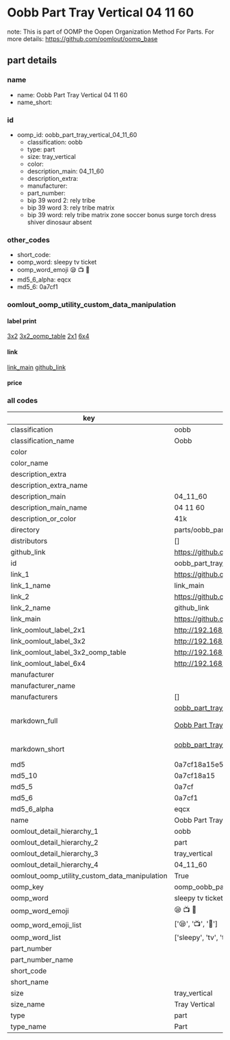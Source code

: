 # Oobb Part Tray Vertical 04 11 60  

note: This is part of OOMP the Oopen Organization Method For Parts. For more details: https://github.com/oomlout/oomp_base

##  part details





### name
* name: Oobb Part Tray Vertical 04 11 60
* name_short: 
### id
* oomp_id: oobb_part_tray_vertical_04_11_60
  * classification: oobb
  * type: part
  * size: tray_vertical
  * color: 
  * description_main: 04_11_60
  * description_extra: 
  * manufacturer: 
  * part_number: 
  * bip 39 word 2: rely tribe
  * bip 39 word 3: rely tribe matrix
  * bip 39 word: rely tribe matrix zone soccer bonus surge torch dress shiver dinosaur absent

### other_codes
* short_code: 
* oomp_word: sleepy tv ticket
* oomp_word_emoji :sleepy: :tv: :ticket:
* md5_6_alpha: eqcx
* md5_6: 0a7cf1






### oomlout_oomp_utility_custom_data_manipulation
#### label print
[3x2](http://192.168.1.245:1112/?label=oomp%20eqcx)
[3x2_oomp_table](http://192.168.1.107:1112/?label=oomp%20eqcx)
[2x1](http://192.168.1.242:1112/?label=oomp%20eqcx)
[6x4](http://192.168.1.55:1112/?label=oomp%20eqcx)    

#### link

[link_main](https://github.com/oomlout/oomlout_oomp_current_version_messy/tree/main/parts/oobb_part_tray_vertical_04_11_60) [github_link](https://github.com/oomlout/oomlout_oomp_part_src/tree/main/parts/oobb_part_tray_vertical_04_11_60)                             

#### price







### all codes 
| key | value |  
| --- | --- |  
| classification | oobb |  
| classification_name | Oobb |  
| color |  |  
| color_name |  |  
| description_extra |  |  
| description_extra_name |  |  
| description_main | 04_11_60 |  
| description_main_name | 04 11 60 |  
| description_or_color | 41k |  
| directory | parts/oobb_part_tray_vertical_04_11_60 |  
| distributors | [] |  
| github_link | https://github.com/oomlout/oomlout_oomp_part_src/tree/main/parts/oobb_part_tray_vertical_04_11_60 |  
| id | oobb_part_tray_vertical_04_11_60 |  
| link_1 | https://github.com/oomlout/oomlout_oomp_current_version_messy/tree/main/parts/oobb_part_tray_vertical_04_11_60 |  
| link_1_name | link_main |  
| link_2 | https://github.com/oomlout/oomlout_oomp_part_src/tree/main/parts/oobb_part_tray_vertical_04_11_60 |  
| link_2_name | github_link |  
| link_main | https://github.com/oomlout/oomlout_oomp_current_version_messy/tree/main/parts/oobb_part_tray_vertical_04_11_60 |  
| link_oomlout_label_2x1 | http://192.168.1.242:1112/?label=oomp%20eqcx |  
| link_oomlout_label_3x2 | http://192.168.1.245:1112/?label=oomp%20eqcx |  
| link_oomlout_label_3x2_oomp_table | http://192.168.1.107:1112/?label=oomp%20eqcx |  
| link_oomlout_label_6x4 | http://192.168.1.55:1112/?label=oomp%20eqcx |  
| manufacturer |  |  
| manufacturer_name |  |  
| manufacturers | [] |  
| markdown_full | [oobb_part_tray_vertical_04_11_60](https://github.com/oomlout/oomlout_oomp_current_version_messy/tree/main/parts/oobb_part_tray_vertical_04_11_60)<br>[](https://github.com/oomlout/oomlout_oomp_current_version_messy/tree/main/parts/oobb_part_tray_vertical_04_11_60)<br>[Oobb Part Tray Vertical 04 11 60](https://github.com/oomlout/oomlout_oomp_current_version_messy/tree/main/parts/oobb_part_tray_vertical_04_11_60)<br><br> |  
| markdown_short | [oobb_part_tray_vertical_04_11_60](https://github.com/oomlout/oomlout_oomp_current_version_messy/tree/main/parts/oobb_part_tray_vertical_04_11_60)<br><br> |  
| md5 | 0a7cf18a15e55b4865e6effd127a15ab |  
| md5_10 | 0a7cf18a15 |  
| md5_5 | 0a7cf |  
| md5_6 | 0a7cf1 |  
| md5_6_alpha | eqcx |  
| name | Oobb Part Tray Vertical 04 11 60 |  
| oomlout_detail_hierarchy_1 | oobb |  
| oomlout_detail_hierarchy_2 | part |  
| oomlout_detail_hierarchy_3 | tray_vertical |  
| oomlout_detail_hierarchy_4 | 04_11_60 |  
| oomlout_oomp_utility_custom_data_manipulation | True |  
| oomp_key | oomp_oobb_part_tray_vertical_04_11_60 |  
| oomp_word | sleepy tv ticket |  
| oomp_word_emoji | :sleepy: :tv: :ticket: |  
| oomp_word_emoji_list | [':sleepy:', ':tv:', ':ticket:'] |  
| oomp_word_list | ['sleepy', 'tv', 'ticket'] |  
| part_number |  |  
| part_number_name |  |  
| short_code |  |  
| short_name |  |  
| size | tray_vertical |  
| size_name | Tray Vertical |  
| type | part |  
| type_name | Part |  
